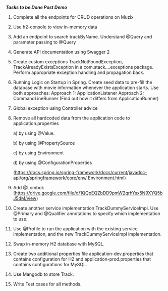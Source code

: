 *****Tasks to be Done Post Demo*****
1. Complete all the endpoints for CRUD operations on Muzix
2. Use h2-console to view in-memory data
3. Add an endpoint to search trackByName. Understand @Query and parameter passing to
@Query
4. Generate API documentation using Swagger 2

5. Create custom exceptions TrackNotFoundException, TrackAlreadyExistsException in a
com.stack....exceptions package. Perform appropriate exception handling and propagation
back.
6. Running Logic on Startup in Spring. Create seed data to pre-fill the database with movie
information whenever the application starts. Use both approaches:
Approach 1: ApplicationListener<ContextRefreshedEvent>
Approach 2: CommandLineRunner (Find out how it differs from ApplicationRunner)

7. Global exception using Controller advice

8. Remove all hardcoded data from the application code to application.properties

    a) by using @Value.

    b) by using @PropertySource

    c) by using Environment

    d) by using @ConfigurationProperties
    
    (https://docs.spring.io/spring-framework/docs/current/javadoc-api/org/springframework/core/env/
Environment.html)
9. Add @Lombok
(https://drive.google.com/file/d/1QQpEQZbDD9pmW2qrhYsx5N9XYQ5bJ5dM/view)
10. Create another service implementation TrackDummyServiceImpl. Use @Primary and
@Qualifier annotations to specify which implementation to use.
11. Use @Profile to run the application with the existing service implementation, and the new
TrackDummyServiceImpl implementation.

12. Swap in-memory H2 database with MySQL.

13. Create two additional properties file application-dev.properties that contains configuration for
H2 and application-prod.properties that contains configurations for MySQL.

14. Use Mangodb to store Track.

15. Write Test cases for all methods.